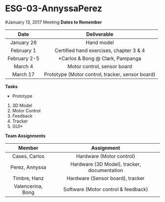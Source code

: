 # ESG-03-AnnyssaPerez

#January 13, 2017 Meeting
  **Dates to Remember**
  
| Date  | Deliverable |
| :---: |:--------: |
| January 26 | Hand model |
| February 1 | Certified hand exercises, chapter 3 & 4 |
| February 2-5 | *Carlos & Bong @ Clark, Pampanga |
| March 4 | Motor control, sensor board |
| March 17 | Prototype (Motor control, tracker, sensor board) |

 **Tasks**
 
- Prototype

1. 3D Model
2. Motor Control
3. Feedback
4. Tracker
5. GUI*

**Team Assignments**

| Member  | Assignment |
| :---: | :--------: |
| Cases, Carlos | Hardware (Motor control) |
| Perez, Annyssa | Hardware (3D Model), tracker, documentation |
| Timbre, Hanz | Hardware (Sensor board), tracker |
| Valencerina, Bong | Software (Motor control & feedback) |
 
 
